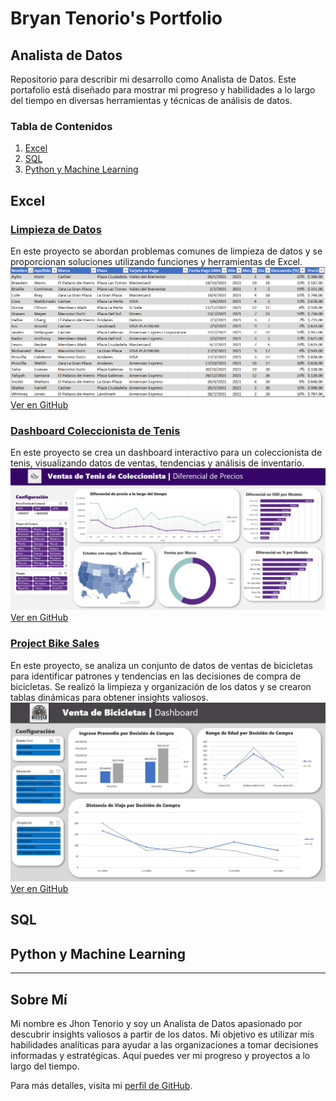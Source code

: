 # Bryan Tenorio's Portfolio

## Analista de Datos
Repositorio para describir mi desarrollo como Analista de Datos. Este portafolio está diseñado para mostrar mi progreso y habilidades a lo largo del tiempo en diversas herramientas y técnicas de análisis de datos.

### Tabla de Contenidos
1. [Excel](#excel)
2. [SQL](#sql) <!--3. [Power BI](#power-bi) 4. [Tableau](#tableau)-->
3. [Python y Machine Learning](#python-y-machine-learning)
<!-- 6. [Otros Proyectos](#otros-proyectos)-->

## Excel
### [Limpieza de Datos](https://github.com/BryanTenorio/Excels-Projects#limpieza-de-datos)
  En este proyecto se abordan problemas comunes de limpieza de datos y se proporcionan soluciones utilizando funciones y herramientas de Excel.
  ![Vista previa del excel](https://github.com/BryanTenorio/Excels-Projects/blob/d0d2959a1600545416b77100e9500a6cbf54d675/images-limpieza-datos/limpieza1c2.png)
  [Ver en GitHub](https://github.com/BryanTenorio/Excels-Projects/blob/main/README.md#limpieza-de-datos)

### [Dashboard Coleccionista de Tenis](https://github.com/BryanTenorio/Excels-Projects#dashboard-coleccionista-de-tenis)
  En este proyecto se crea un dashboard interactivo para un coleccionista de tenis, visualizando datos de ventas, tendencias y análisis de inventario.
  ![Vista previa del dashboard](https://github.com/BryanTenorio/Excels-Projects/blob/d0d2959a1600545416b77100e9500a6cbf54d675/images-tenis/dashboard-tenis.png)
  [Ver en GitHub](https://github.com/BryanTenorio/Excels-Projects/blob/main/README.md#dashboard-coleccionista-de-tenis)

### [Project Bike Sales](https://github.com/BryanTenorio/Excels-Projects#project-bike-sales)
  En este proyecto, se analiza un conjunto de datos de ventas de bicicletas para identificar patrones y tendencias en las decisiones de compra de bicicletas. Se realizó la limpieza y organización de los datos y se crearon tablas dinámicas para obtener insights valiosos.
  ![Vista previa del dashboard](https://github.com/BryanTenorio/Excels-Projects/blob/d0d2959a1600545416b77100e9500a6cbf54d675/images-bicicletas/dashboard-bici.png)
  [Ver en GitHub](https://github.com/BryanTenorio/Excels-Projects/blob/main/README.md#project-bike-sales)
## SQL

<!--## Power BI

## Tableau-->

## Python y Machine Learning

<!--## Otros proyectos-->

---

## Sobre Mí
Mi nombre es Jhon Tenorio y soy un Analista de Datos apasionado por descubrir insights valiosos a partir de los datos. Mi objetivo es utilizar mis habilidades analíticas para ayudar a las organizaciones a tomar decisiones informadas y estratégicas. Aquí puedes ver mi progreso y proyectos a lo largo del tiempo.

Para más detalles, visita mi [perfil de GitHub](https://github.com/BryanTenorio).
